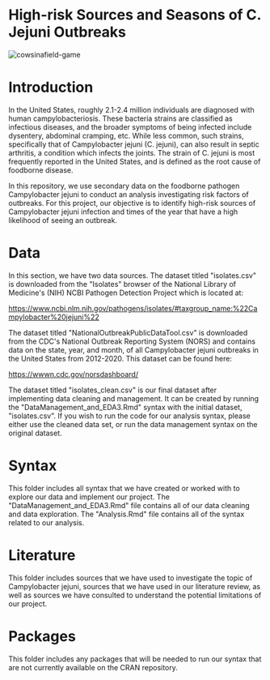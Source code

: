 # High-risk Sources and Seasons of C. Jejuni Outbreaks

![cowsinafield-game](https://user-images.githubusercontent.com/55213658/208001330-d3c8ccf5-4112-4f1f-b982-773f82ae88a1.png)

# Introduction

In the United States, roughly 2.1-2.4 million individuals are diagnosed with human campylobacteriosis. These bacteria strains are classified as infectious diseases, and the broader symptoms of being infected include dysentery, abdominal cramping, etc. While less common, such strains, specifically that of Campylobacter jejuni (C. jejuni), can also result in septic arthritis, a condition which infects the joints. The strain of C. jejuni is most frequently reported in the United States, and is defined as the root cause of foodborne disease.

In this repository, we use secondary data on the foodborne pathogen Campylobacter jejuni to conduct an analysis investigating risk factors of outbreaks. For this project, our objective is to identify high-risk sources of Campylobacter jejuni infection and times of the year that have a high likelihood of seeing an outbreak.


# Data

In this section, we have two data sources. The dataset titled "isolates.csv" is downloaded from the "Isolates" browser of the National Library of Medicine's (NIH) NCBI Pathogen Detection Project which is located at:

https://www.ncbi.nlm.nih.gov/pathogens/isolates/#taxgroup_name:%22Campylobacter%20jejuni%22

The dataset titled "NationalOutbreakPublicDataTool.csv" is downloaded from the CDC's National Outbreak Reporting System (NORS) and contains data on the state, year, and month, of all Campylobacter jejuni outbreaks in the United States from 2012-2020. This dataset can be found here:

https://wwwn.cdc.gov/norsdashboard/

The dataset titled "isolates_clean.csv" is our final dataset after implementing data cleaning and management. It can be created by running the "DataManagement_and_EDA3.Rmd" syntax with the initial dataset, "isolates.csv". If you wish to run the code for our analysis syntax, please either use the cleaned data set, or run the data management syntax on the original dataset.


# Syntax

This folder includes all syntax that we have created or worked with to explore our data and implement our project. The "DataManagement_and_EDA3.Rmd" file contains all of our data cleaning and data exploration. The "Analysis.Rmd" file contains all of the syntax related to our analysis.


# Literature

This folder includes sources that we have used to investigate the topic of Campylobacter jejuni, sources that we have used in our literature review, as well as sources we have consulted to understand the potential limitations of our project.


# Packages

This folder includes any packages that will be needed to run our syntax that are not currently available on the CRAN repository.

